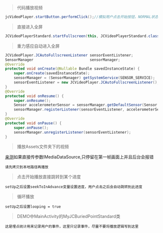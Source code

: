 > 代码播放视频

```java
jcVideoPlayer.startButton.performClick();//模拟用户点击开始按钮，NORMAL状态下点击开始播放视频，播放中点击暂停视频
```

> 直接进入全屏

```java
JCVideoPlayerStandard.startFullscreen(this, JCVideoPlayerStandard.class, "http://2449.vod.myqcloud.com/2449_22ca37a6ea9011e5acaaf51d105342e3.f20.mp4", "嫂子辛苦了");
```

> 重力感应自动进入全屏

```java
JCVideoPlayer.JCAutoFullscreenListener sensorEventListener;
SensorManager                          sensorManager;
@Override
protected void onCreate(@Nullable Bundle savedInstanceState) {
    super.onCreate(savedInstanceState);
    sensorManager = (SensorManager) getSystemService(SENSOR_SERVICE);
    sensorEventListener = new JCVideoPlayer.JCAutoFullscreenListener();
}
@Override
protected void onResume() {
    super.onResume();
    Sensor accelerometerSensor = sensorManager.getDefaultSensor(Sensor.TYPE_ACCELEROMETER);
    sensorManager.registerListener(sensorEventListener, accelerometerSensor, SensorManager.SENSOR_DELAY_NORMAL);
}
@Override
protected void onPause() {
    super.onPause();
    sensorManager.unregisterListener(sensorEventListener);
}
```

> 播放Assets文件夹下的视频

[亲测](https://github.com/Bilibili/ijkplayer/issues/1013)如果直接传参数IMediaDataSource,只停留在第一帧画面上并且后台会报错
```
请先拷贝到本地路径再播放
```

> 点击开始播放直接跳转到某个进度

    setUp之后设置seekToInAdvance变量设置进度，用户点击之后会自动跳转到此进度

> 循环播放

    setUp之后设置looping = true

> DEMO中MainActivity的MyJCBuriedPointStandard类

    这是埋点统计用来记录用户的事件，这里只记录事件，尽量不要将播放逻辑写到这里